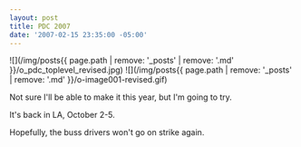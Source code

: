 ```yaml
---
layout: post
title: PDC 2007
date: '2007-02-15 23:35:00 -05:00'
---
```


![](/img/posts{{ page.path | remove: '_posts' | remove: '.md' }}/o_pdc_toplevel_revised.jpg) ![](/img/posts{{ page.path | remove: '_posts' | remove: '.md' }}/o-image001-revised.gif) 

Not sure I'll be able to make it this year, but I'm going to try.

It's back in LA, October 2-5.

Hopefully, the buss drivers won't go on strike again.
